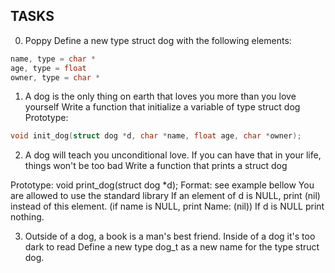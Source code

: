 ## TASKS

0. Poppy
Define a new type struct dog with the following elements:
``` c
name, type = char *
age, type = float
owner, type = char *
```

1. A dog is the only thing on earth that loves you more than you love yourself
Write a function that initialize a variable of type struct dog
Prototype:
``` c 
void init_dog(struct dog *d, char *name, float age, char *owner);
```

2. A dog will teach you unconditional love. If you can have that in your life, things won't be too bad
Write a function that prints a struct dog

Prototype: void print_dog(struct dog *d);
Format: see example bellow
You are allowed to use the standard library
If an element of d is NULL, print (nil) instead of this element. (if name is NULL, print Name: (nil))
	If d is NULL print nothing.

3. Outside of a dog, a book is a man's best friend. Inside of a dog it's too dark to read
Define a new type dog_t as a new name for the type struct dog.

